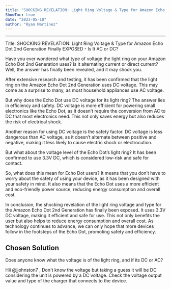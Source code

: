 ```yaml
---
title: "SHOCKING REVELATION: Light Ring Voltage & Type for Amazon Echo Dot 2nd Generation finally EXPOSED - is it AC or DC?"
ShowToc: true 
date: "2023-05-18"
author: "Ryan Martinez"
---
```

*****
Title: SHOCKING REVELATION: Light Ring Voltage & Type for Amazon Echo Dot 2nd Generation Finally EXPOSED - Is It AC or DC?

Have you ever wondered what type of voltage the light ring on your Amazon Echo Dot 2nd Generation uses? Is it alternating current or direct current? Well, the answer has finally been revealed, and it may shock you.

After extensive research and testing, it has been confirmed that the light ring on the Amazon Echo Dot 2nd Generation uses DC voltage. This may come as a surprise to many, as most household appliances use AC voltage.

But why does the Echo Dot use DC voltage for its light ring? The answer lies in efficiency and safety. DC voltage is more efficient for powering small electronics like the Echo Dot, as it doesn’t require the conversion from AC to DC that most electronics need. This not only saves energy but also reduces the risk of electrical shock.

Another reason for using DC voltage is the safety factor. DC voltage is less dangerous than AC voltage, as it doesn’t alternate between positive and negative, making it less likely to cause electric shock or electrocution.

But what about the voltage level of the Echo Dot’s light ring? It has been confirmed to use 3.3V DC, which is considered low-risk and safe for contact.

So, what does this mean for Echo Dot users? It means that you don’t have to worry about the safety of using your device, as it has been designed with your safety in mind. It also means that the Echo Dot uses a more efficient and eco-friendly power source, reducing energy consumption and overall cost.

In conclusion, the shocking revelation of the light ring voltage and type for the Amazon Echo Dot 2nd Generation has finally been exposed. It uses 3.3V DC voltage, making it efficient and safe for use. This not only benefits the user but also helps to reduce energy consumption and overall cost. As technology continues to advance, we can only hope that more devices follow in the footsteps of the Echo Dot, promoting safety and efficiency.


## Chosen Solution
 Does anyone know what the voltage is of the light ring, and if its DC or AC?

 Hii @jjohnston7 ,
Don't know the voltage but taking a guess it will be DC considering the unit is powered by a DC voltage.
Check the voltage output value and type of the charger that connects to the device.




